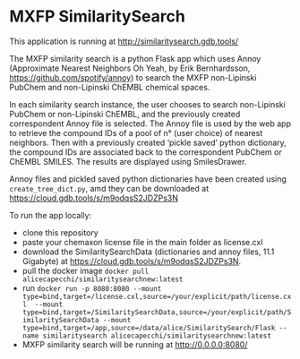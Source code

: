 # MXFP SimilaritySearch

This application is running at http://similaritysearch.gdb.tools/

The MXFP similarity search is a python Flask app which uses Annoy (Approximate Nearest Neighbors Oh Yeah, by Erik Bernhardsson, https://github.com/spotify/annoy) to search the MXFP non-Lipinski PubChem and non-Lipinski ChEMBL chemical spaces.

In each similarity search instance, the user chooses to search non-Lipinski PubChem or non-Lipinski ChEMBL, and the previously created correspondent Annoy file is selected. The Annoy file is used by the web app to retrieve the compound IDs of a pool of n° (user choice) of nearest neighbors. Then with a previously created ‘pickle saved’ python dictionary, the compound IDs are associated back to the correspondent PubChem or ChEMBL SMILES. The results are displayed using SmilesDrawer.

Annoy files and pickled saved python dictionaries have been created using `create_tree_dict.py`, amd they can be downloaded at https://cloud.gdb.tools/s/m9odqsS2JDZPs3N

To run the app locally:
- clone this repository
- paste your chemaxon license file in the main folder as license.cxl
- download the SimilaritySearchData (dictionaries and annoy files, 11.1 Gigabyte) at https://cloud.gdb.tools/s/m9odqsS2JDZPs3N. 
- pull the docker image `docker pull alicecapecchi/similaritysearchnew:latest`
- run `docker run -p 8080:8080 --mount type=bind,target=/license.cxl,source=/your/explicit/path/license.cxl  --mount type=bind,target=/SimilaritySearchData,source=/your/explicit/path/SimilaritySearchData --mount type=bind,target=/app,source=/data/alice/SimilaritySearch/Flask --name similaritysearch alicecapecchi/similaritysearchnew:latest`
- MXFP similarity search will be running at http://0.0.0.0:8080/

